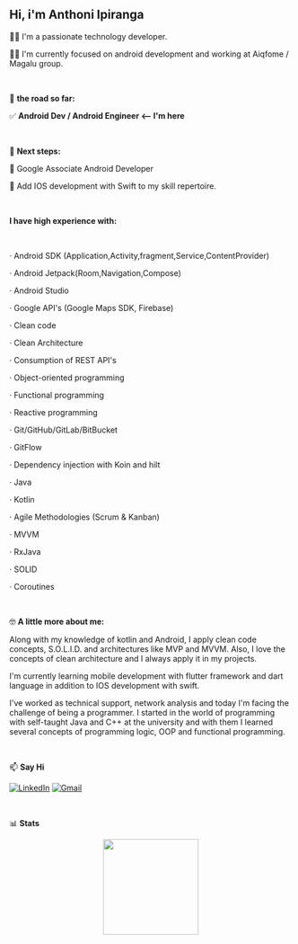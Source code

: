 ## Hi, i'm Anthoni Ipiranga

👋🏻 I'm a passionate technology developer.

💪🏻 I'm currently focused on android development and working at Aiqfome / Magalu group.

</br>

🚀 **the road so far:**

✅ **Android Dev / Android Engineer <-- I'm here**

</br>

🗾 **Next steps:**

📍 Google Associate Android Developer

📍 Add IOS development with Swift to my skill repertoire.


</br>

  **I have high experience with:**
  
  
  </br>
  
· Android SDK (Application,Activity,fragment,Service,ContentProvider)

· Android Jetpack(Room,Navigation,Compose)

· Android Studio

· Google API's (Google Maps SDK, Firebase)

· Clean code

· Clean Architecture

· Consumption of REST API's

· Object-oriented programming

· Functional programming

· Reactive programming

· Git/GitHub/GitLab/BitBucket

· GitFlow

· Dependency injection with Koin and hilt

· Java

· Kotlin

· Agile Methodologies (Scrum & Kanban)

· MVVM

· RxJava

· SOLID

· Coroutines
  
</br>

🤓 **A little more about me:**

Along with my knowledge of kotlin and Android, I apply clean code concepts, S.O.L.I.D. and architectures like MVP and MVVM. Also, I love the concepts of clean architecture and I always apply it in my projects.

I'm currently learning mobile development with flutter framework and dart language in addition to IOS development with swift.

  I've worked as technical support, network analysis and today I'm facing the challenge of being a programmer. I started in the world of programming with self-taught Java and C++ at the university and with them I learned several concepts of programming logic, OOP and functional programming.
  
  </br>

:mailbox: **Say Hi** 

[![LinkedIn](https://img.shields.io/badge/-LINKEDIN-0077B5?style=for-the-badge&logo=linkedin&logoColor=white)](https://www.linkedin.com/in/anthoniipiranga/)
[![Gmail](https://img.shields.io/badge/-GMAIL-D14836?style=for-the-badge&logo=gmail&logoColor=white)](mailto:anthoni.ipiranga@gmail.com)


</br>

📊 **Stats**

<p align="center">
<a href="https://github.com/AnthoniIP">
<img height="170em" align="center" src="https://github-readme-stats.vercel.app/api/top-langs/?username=anthoniip&layout=compact" />
</a>
</p>

